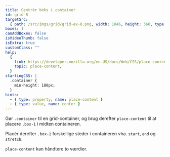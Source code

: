 ```yaml
---
title: Centrér boks i container
id: grid-8
targetSrc:
  { path: /src/imgs/grid/grid-ex-8.png, width: 1046, height: 360, type: "img" }
boxes: 1
canAddBoxes: false
isVideoThumb: false
isExtra: true
customClass: ""
help:
  {
    link: https://developer.mozilla.org/en-US/docs/Web/CSS/place-content,
    topic: place-content,
  }
startingCSS: |
  .container {
    min-height: 180px;
  }
hints:
  - { type: property, name: place-content }
  - { type: value, name: center }
---
```


Gør `.container` til en grid-container, og brug derefter `place-content` til at placere `.box-1` i midten containeren.

Placér derefter `.box-1` forskellige steder i containeren vha. `start`, `end` og `stretch`.

`place-content` kan håndtere to værdier.
